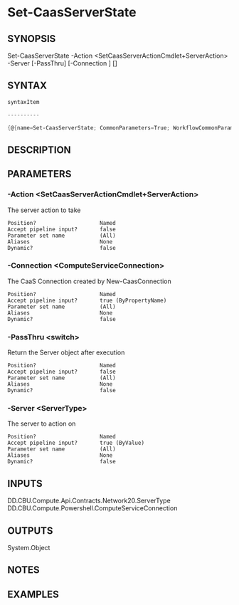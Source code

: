 ﻿Set-CaasServerState
===================

## SYNOPSIS

Set-CaasServerState -Action <SetCaasServerActionCmdlet+ServerAction> -Server <ServerType> [-PassThru] [-Connection <ComputeServiceConnection>] [<CommonParameters>]


## SYNTAX
```powershell
syntaxItem                                                                                                     

----------                                                                                                     

{@{name=Set-CaasServerState; CommonParameters=True; WorkflowCommonParameters=False; parameter=System.Object[]}}
```

## DESCRIPTION


## PARAMETERS
### -Action &lt;SetCaasServerActionCmdlet+ServerAction&gt;
The server action to take
```
Position?                    Named
Accept pipeline input?       false
Parameter set name           (All)
Aliases                      None
Dynamic?                     false
```
 
### -Connection &lt;ComputeServiceConnection&gt;
The CaaS Connection created by New-CaasConnection
```
Position?                    Named
Accept pipeline input?       true (ByPropertyName)
Parameter set name           (All)
Aliases                      None
Dynamic?                     false
```
 
### -PassThru &lt;switch&gt;
Return the Server object after execution
```
Position?                    Named
Accept pipeline input?       false
Parameter set name           (All)
Aliases                      None
Dynamic?                     false
```
 
### -Server &lt;ServerType&gt;
The server to action on
```
Position?                    Named
Accept pipeline input?       true (ByValue)
Parameter set name           (All)
Aliases                      None
Dynamic?                     false
```

## INPUTS
DD.CBU.Compute.Api.Contracts.Network20.ServerType
DD.CBU.Compute.Powershell.ComputeServiceConnection


## OUTPUTS
System.Object

## NOTES


## EXAMPLES
